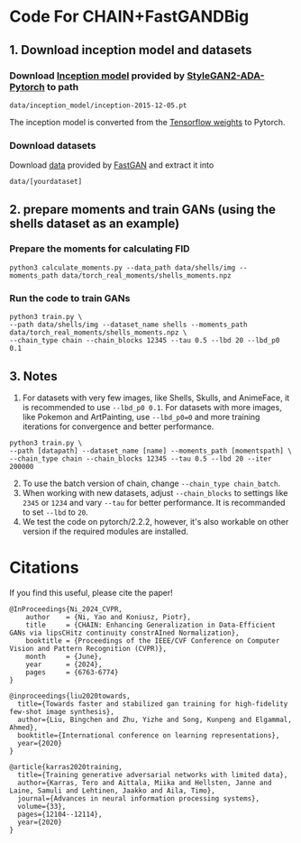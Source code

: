 # Code For CHAIN+FastGANDBig

## 1. Download inception model and datasets

### Download [Inception model](https://nvlabs-fi-cdn.nvidia.com/stylegan2-ada-pytorch/pretrained/metrics/inception-2015-12-05.pt) provided by [StyleGAN2-ADA-Pytorch](https://github.com/NVlabs/stylegan2-ada-pytorch) to path
```
data/inception_model/inception-2015-12-05.pt
```
The inception model is converted from the [Tensorflow weights](http://download.tensorflow.org/models/image/imagenet/inception-2015-12-05.tgz) to Pytorch.

### Download datasets
Download [data](https://drive.google.com/file/d/1aAJCZbXNHyraJ6Mi13dSbe7pTyfPXha0/view) provided by [FastGAN](https://github.com/odegeasslbc/FastGAN-pytorch?tab=readme-ov-file) and extract it into 
```
data/[yourdataset]
```
## 2. prepare moments and train GANs (using the shells dataset as an example)

### Prepare the moments for calculating FID
```
python3 calculate_moments.py --data_path data/shells/img --moments_path data/torch_real_moments/shells_moments.npz
```

### Run the code to train GANs
```
python3 train.py \
--path data/shells/img --dataset_name shells --moments_path data/torch_real_moments/shells_moments.npz \
--chain_type chain --chain_blocks 12345 --tau 0.5 --lbd 20 --lbd_p0 0.1
```

## 3. Notes
1. For datasets with very few images, like Shells, Skulls, and AnimeFace, it is recommended to use ```--lbd_p0 0.1```. For datasets with more images, like Pokemon and ArtPainting, use ```--lbd_p0=0``` and more training iterations for convergence and better performance.
```
python3 train.py \
--path [datapath] --dataset_name [name] --moments_path [momentspath] \
--chain_type chain --chain_blocks 12345 --tau 0.5 --lbd 20 --iter 200000
```
2. To use the batch version of chain, change ```--chain_type chain_batch```. 
3. When working with new datasets, adjust ```--chain_blocks``` to settings like ```2345``` or ```1234``` and vary ```--tau``` for better performance. It is recommanded to set ```--lbd``` to  ```20```.
4. We test the code on pytorch/2.2.2, however, it's also workable on other version if the required modules are installed.

# Citations
If you find this useful, please cite the paper!
```
@InProceedings{Ni_2024_CVPR,
    author    = {Ni, Yao and Koniusz, Piotr},
    title     = {CHAIN: Enhancing Generalization in Data-Efficient GANs via lipsCHitz continuity constrAIned Normalization},
    booktitle = {Proceedings of the IEEE/CVF Conference on Computer Vision and Pattern Recognition (CVPR)},
    month     = {June},
    year      = {2024},
    pages     = {6763-6774}
}
```

```
@inproceedings{liu2020towards,
  title={Towards faster and stabilized gan training for high-fidelity few-shot image synthesis},
  author={Liu, Bingchen and Zhu, Yizhe and Song, Kunpeng and Elgammal, Ahmed},
  booktitle={International conference on learning representations},
  year={2020}
}
```

```
@article{karras2020training,
  title={Training generative adversarial networks with limited data},
  author={Karras, Tero and Aittala, Miika and Hellsten, Janne and Laine, Samuli and Lehtinen, Jaakko and Aila, Timo},
  journal={Advances in neural information processing systems},
  volume={33},
  pages={12104--12114},
  year={2020}
}
```
